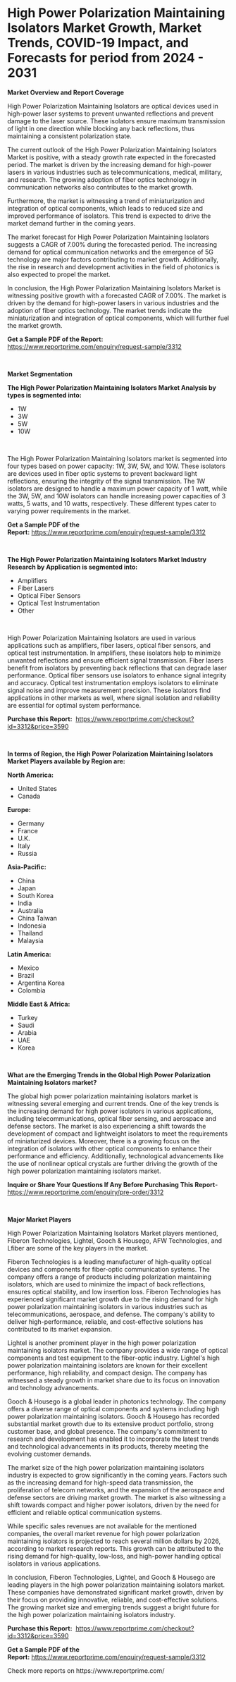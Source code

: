 <p><h1>High Power Polarization Maintaining Isolators Market Growth, Market Trends, COVID-19 Impact, and Forecasts for period from 2024 - 2031</h1></p><p><strong>Market Overview and Report Coverage</strong></p>
<p><p>High Power Polarization Maintaining Isolators are optical devices used in high-power laser systems to prevent unwanted reflections and prevent damage to the laser source. These isolators ensure maximum transmission of light in one direction while blocking any back reflections, thus maintaining a consistent polarization state.</p><p>The current outlook of the High Power Polarization Maintaining Isolators Market is positive, with a steady growth rate expected in the forecasted period. The market is driven by the increasing demand for high-power lasers in various industries such as telecommunications, medical, military, and research. The growing adoption of fiber optics technology in communication networks also contributes to the market growth.</p><p>Furthermore, the market is witnessing a trend of miniaturization and integration of optical components, which leads to reduced size and improved performance of isolators. This trend is expected to drive the market demand further in the coming years.</p><p>The market forecast for High Power Polarization Maintaining Isolators suggests a CAGR of 7.00% during the forecasted period. The increasing demand for optical communication networks and the emergence of 5G technology are major factors contributing to market growth. Additionally, the rise in research and development activities in the field of photonics is also expected to propel the market.</p><p>In conclusion, the High Power Polarization Maintaining Isolators Market is witnessing positive growth with a forecasted CAGR of 7.00%. The market is driven by the demand for high-power lasers in various industries and the adoption of fiber optics technology. The market trends indicate the miniaturization and integration of optical components, which will further fuel the market growth.</p></p>
<p><strong>Get a Sample PDF of the Report:</strong> <a href="https://www.reportprime.com/enquiry/request-sample/3312">https://www.reportprime.com/enquiry/request-sample/3312</a></p>
<p>&nbsp;</p>
<p><strong>Market Segmentation</strong></p>
<p><strong>The High Power Polarization Maintaining Isolators Market Analysis by types is segmented into:</strong></p>
<p><ul><li>1W</li><li>3W</li><li>5W</li><li>10W</li></ul></p>
<p>&nbsp;</p>
<p><p>The High Power Polarization Maintaining Isolators market is segmented into four types based on power capacity: 1W, 3W, 5W, and 10W. These isolators are devices used in fiber optic systems to prevent backward light reflections, ensuring the integrity of the signal transmission. The 1W isolators are designed to handle a maximum power capacity of 1 watt, while the 3W, 5W, and 10W isolators can handle increasing power capacities of 3 watts, 5 watts, and 10 watts, respectively. These different types cater to varying power requirements in the market.</p></p>
<p><strong>Get a Sample PDF of the Report:</strong>&nbsp;<a href="https://www.reportprime.com/enquiry/request-sample/3312">https://www.reportprime.com/enquiry/request-sample/3312</a></p>
<p>&nbsp;</p>
<p><strong>The High Power Polarization Maintaining Isolators Market Industry Research by Application is segmented into:</strong></p>
<p><ul><li>Amplifiers</li><li>Fiber Lasers</li><li>Optical Fiber Sensors</li><li>Optical Test Instrumentation</li><li>Other</li></ul></p>
<p>&nbsp;</p>
<p><p>High Power Polarization Maintaining Isolators are used in various applications such as amplifiers, fiber lasers, optical fiber sensors, and optical test instrumentation. In amplifiers, these isolators help to minimize unwanted reflections and ensure efficient signal transmission. Fiber lasers benefit from isolators by preventing back reflections that can degrade laser performance. Optical fiber sensors use isolators to enhance signal integrity and accuracy. Optical test instrumentation employs isolators to eliminate signal noise and improve measurement precision. These isolators find applications in other markets as well, where signal isolation and reliability are essential for optimal system performance.</p></p>
<p><strong>Purchase this Report:</strong>&nbsp; <a href="https://www.reportprime.com/checkout?id=3312&price=3590">https://www.reportprime.com/checkout?id=3312&price=3590</a></p>
<p>&nbsp;</p>
<p><strong>In terms of Region, the High Power Polarization Maintaining Isolators Market Players available by Region are:</strong></p>
<p>
    <p> <strong> North America: </strong>
        <ul>
            <li>United States</li>
            <li>Canada</li>
        </ul>
        </p> 
    <p> <strong> Europe: </strong>
        <ul>
            <li>Germany</li>
            <li>France</li>
            <li>U.K.</li>
            <li>Italy</li>
            <li>Russia</li>
        </ul>
        </p> 
    <p> <strong> Asia-Pacific: </strong>
        <ul>
            <li>China</li>
            <li>Japan</li>
            <li>South Korea</li>
            <li>India</li>
            <li>Australia</li>
            <li>China Taiwan</li>
            <li>Indonesia</li>
            <li>Thailand</li>
            <li>Malaysia</li>
        </ul>
        </p> 
    <p> <strong> Latin America: </strong>
        <ul>
            <li>Mexico</li>
            <li>Brazil</li>
            <li>Argentina Korea</li>
            <li>Colombia</li>
        </ul>
        </p> 
    <p> <strong> Middle East & Africa: </strong>
        <ul>
            <li>Turkey</li>
            <li>Saudi</li>
            <li>Arabia</li>
            <li>UAE</li>
            <li>Korea</li>
        </ul>
    </p>
    </p>
<p>&nbsp;</p>
<p><strong>What are the Emerging Trends in the Global High Power Polarization Maintaining Isolators market?</strong></p>
<p><p>The global high power polarization maintaining isolators market is witnessing several emerging and current trends. One of the key trends is the increasing demand for high power isolators in various applications, including telecommunications, optical fiber sensing, and aerospace and defense sectors. The market is also experiencing a shift towards the development of compact and lightweight isolators to meet the requirements of miniaturized devices. Moreover, there is a growing focus on the integration of isolators with other optical components to enhance their performance and efficiency. Additionally, technological advancements like the use of nonlinear optical crystals are further driving the growth of the high power polarization maintaining isolators market.</p></p>
<p><strong>Inquire or Share Your Questions If Any Before Purchasing This Report</strong>- <a href="https://www.reportprime.com/enquiry/pre-order/3312">https://www.reportprime.com/enquiry/pre-order/3312</a></p>
<p>&nbsp;</p>
<p><strong>Major Market Players</strong></p>
<p><p>High Power Polarization Maintaining Isolators Market players mentioned, Fiberon Technologies, Lightel, Gooch & Housego, AFW Technologies, and Lfiber are some of the key players in the market.</p><p>Fiberon Technologies is a leading manufacturer of high-quality optical devices and components for fiber-optic communication systems. The company offers a range of products including polarization maintaining isolators, which are used to minimize the impact of back reflections, ensures optical stability, and low insertion loss. Fiberon Technologies has experienced significant market growth due to the rising demand for high power polarization maintaining isolators in various industries such as telecommunications, aerospace, and defense. The company's ability to deliver high-performance, reliable, and cost-effective solutions has contributed to its market expansion.</p><p>Lightel is another prominent player in the high power polarization maintaining isolators market. The company provides a wide range of optical components and test equipment to the fiber-optic industry. Lightel's high power polarization maintaining isolators are known for their excellent performance, high reliability, and compact design. The company has witnessed a steady growth in market share due to its focus on innovation and technology advancements.</p><p>Gooch & Housego is a global leader in photonics technology. The company offers a diverse range of optical components and systems including high power polarization maintaining isolators. Gooch & Housego has recorded substantial market growth due to its extensive product portfolio, strong customer base, and global presence. The company's commitment to research and development has enabled it to incorporate the latest trends and technological advancements in its products, thereby meeting the evolving customer demands.</p><p>The market size of the high power polarization maintaining isolators industry is expected to grow significantly in the coming years. Factors such as the increasing demand for high-speed data transmission, the proliferation of telecom networks, and the expansion of the aerospace and defense sectors are driving market growth. The market is also witnessing a shift towards compact and higher power isolators, driven by the need for efficient and reliable optical communication systems.</p><p>While specific sales revenues are not available for the mentioned companies, the overall market revenue for high power polarization maintaining isolators is projected to reach several million dollars by 2026, according to market research reports. This growth can be attributed to the rising demand for high-quality, low-loss, and high-power handling optical isolators in various applications.</p><p>In conclusion, Fiberon Technologies, Lightel, and Gooch & Housego are leading players in the high power polarization maintaining isolators market. These companies have demonstrated significant market growth, driven by their focus on providing innovative, reliable, and cost-effective solutions. The growing market size and emerging trends suggest a bright future for the high power polarization maintaining isolators industry.</p></p>
<p><strong>Purchase this Report:</strong>&nbsp;&nbsp;<a href="https://www.reportprime.com/checkout?id=3312&price=3590">https://www.reportprime.com/checkout?id=3312&price=3590</a></p>
<p></p>
<p><strong>Get a Sample PDF of the Report:</strong>&nbsp;<a href="https://www.reportprime.com/enquiry/request-sample/3312">https://www.reportprime.com/enquiry/request-sample/3312</a></p>
<p>Check more reports on https://www.reportprime.com/</p>
